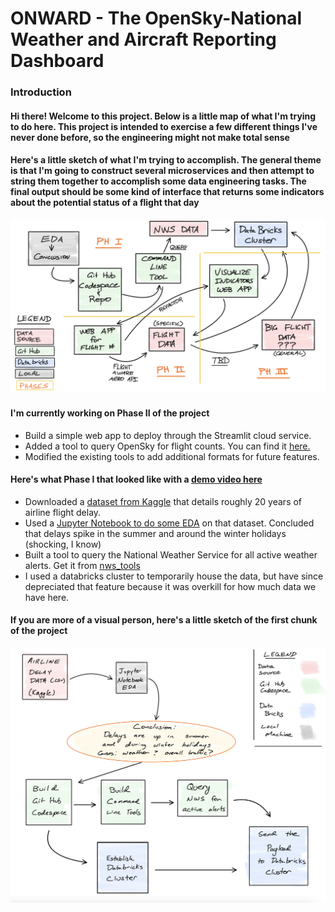 # ONWARD - The OpenSky-National Weather and Aircraft Reporting Dashboard

### Introduction

#### Hi there! Welcome to this project. Below is a little map of what I'm trying to do here. This project is intended to exercise a few different things I've never done before, so the engineering might not make total sense

#### Here's a little sketch of what I'm trying to accomplish. The general theme is that I'm going to construct several microservices and then attempt to string them together to accomplish some data engineering tasks. The final output should be some kind of interface that returns some indicators about the potential status of a flight that day

![alt text](https://github.com/nogibjj/Flight-Delay-Project-Kroening/blob/fe7e31c6376132588065c531f956ed9b95173954/little_tools/Roadmap.png?raw=true)

#### I'm currently working on Phase II of the project

* Build a simple web app to deploy through the Streamlit cloud service.
* Added a tool to query OpenSky for flight counts. You can find it [here.](https://github.com/nogibjj/Flight-Delay-Project-Kroening/blob/fe7e31c6376132588065c531f956ed9b95173954/logic/opensky_tools.py)
* Modified the existing tools to add additional formats for future features.

#### Here's what Phase I that looked like with a [demo video here](https://youtu.be/RnMwroCijJQ)

* Downloaded a [dataset from Kaggle](https://www.kaggle.com/datasets/ryanjt/airline-delay-cause) that details roughly 20 years of airline flight delay.
* Used a [Jupyter Notebook to do some EDA](https://github.com/nogibjj/Flight-Delay-Project-Kroening/blob/fe7e31c6376132588065c531f956ed9b95173954/eda/Airline_Delay_EDA.ipynb) on that dataset. Concluded that delays spike in the summer and around the winter holidays (shocking, I know)
* Built a tool to query the National Weather Service for all active weather alerts. Get it from [nws_tools](https://github.com/nogibjj/Flight-Delay-Project-Kroening/blob/fe7e31c6376132588065c531f956ed9b95173954/logic/nws_tools.py)
* I used a databricks cluster to temporarily house the data, but have since depreciated that feature because it was overkill for how much data we have here.

#### If you are more of a visual person, here's a little sketch of the first chunk of the project

![alt text](https://github.com/nogibjj/Flight-Delay-Project-Kroening/blob/fe7e31c6376132588065c531f956ed9b95173954/little_tools/Phase_I.png?raw=true)
